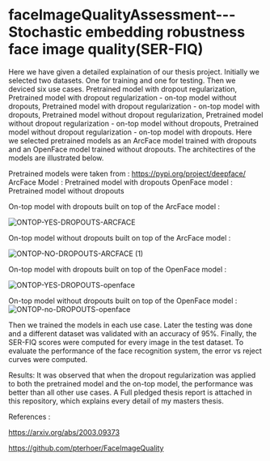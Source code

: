 # faceImageQualityAssessment---Stochastic embedding robustness face image quality(SER-FIQ)
Here we have given a detailed explaination of our thesis project.
Initially we selected two datasets. One for training and one for testing. Then we deviced six use cases. Pretrained model with dropout regularization, Pretrained model with dropout regularization - on-top model without dropouts, Pretrained model with dropout regularization - on-top model with dropouts, Pretrained model without dropout regularization, Pretrained model without dropout regularization - on-top model without dropouts, Pretrained model without dropout regularization - on-top model with dropouts. Here we selected pretrained models as an ArcFace model trained with dropouts and an OpenFace model trained without dropouts. The architectires of the models are illustrated below. 

Pretrained models were taken from : https://pypi.org/project/deepface/
ArcFace Model : Pretrained model with dropouts
OpenFace model : Pretrained model without dropouts

On-top model with dropouts built on top of the ArcFace model :


![ONTOP-YES-DROPOUTS-ARCFACE](https://github.com/krishnappa90/faceImageQualityAssessment---SERFIQ/assets/169172827/2e33edef-a4a2-4159-97c0-ec525a3a2e79)





On-top model without dropouts built on top of the ArcFace model :


![ONTOP-NO-DROPOUTS-ARCFACE (1)](https://github.com/krishnappa90/faceImageQualityAssessment---SERFIQ/assets/169172827/c3861bef-6043-49c5-b139-1bfc0e24c749)





On-top model with dropouts built on top of the OpenFace model :


![ONTOP-YES-DROPOUTS-openface](https://github.com/krishnappa90/faceImageQualityAssessment---SERFIQ/assets/169172827/7f4fd739-bef0-4d27-936d-0ea00d06e862)

On-top model without dropouts built on top of the OpenFace model :
![ONTOP-no-DROPOUTS-openface](https://github.com/krishnappa90/faceImageQualityAssessment---SERFIQ/assets/169172827/1895e340-ede7-4195-81bb-369fd223712c)

Then we trained the models in each use case. Later the testing was done and a different dataset was validated with an accuracy of 95%. Finally, the SER-FIQ scores were computed for every image in the test dataset. To evaluate the performance of the face recognition system, the error vs reject curves were computed.


Results: It was observed that when the dropout regularization was applied to both the pretrained model and the on-top model, the performance was better than all other use cases. A Full pledged thesis report is attached in this repository, which explains every detail of my masters thesis.



References :




https://arxiv.org/abs/2003.09373




https://github.com/pterhoer/FaceImageQuality
